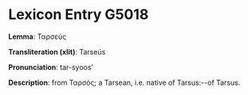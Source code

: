 # Lexicon Entry G5018

**Lemma**: Ταρσεύς

**Transliteration (xlit)**: Tarseús

**Pronunciation**: tar-syoos'

**Description**:
from Ταρσός; a Tarsean, i.e. native of Tarsus:--of Tarsus.
